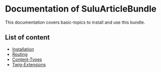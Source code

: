 # Documentation of SuluArticleBundle

This documentation covers basic-topics to install and use this bundle.

## List of content

* [Installation](installation.md)
* [Routing](routing.md)
* [Content-Types](content-types.md)
* [Twig-Extensions](twig-extensions.md)
